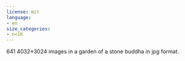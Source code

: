 ```yaml
---
license: mit
language:
- en
size_categories:
- n<1K
---
```


641 4032*3024 images in a garden of a stone buddha in jpg format.
